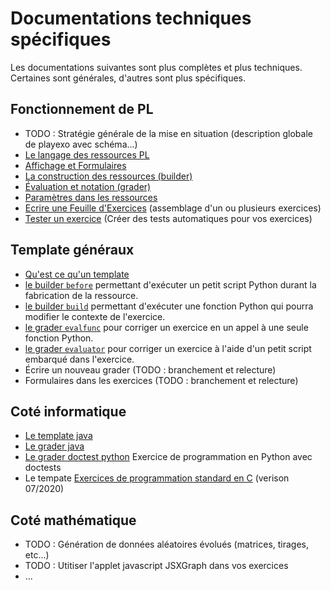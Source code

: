 # Documentations techniques spécifiques

Les documentations suivantes sont plus complètes et plus techniques. Certaines sont générales, 
d'autres sont plus spécifiques. 

## Fonctionnement de PL

* TODO : Stratégie générale de la mise en situation (description globale de playexo avec schéma...)
* [Le langage des ressources PL](langage_pl.md)
* [Affichage et Formulaires](affichage.md)
* [La construction des ressources (builder)](construction.md)
* [Évaluation et notation (grader)](evaluation.md)
* [Paramètres dans les ressources](pl_settings.md)
* [Ecrire une Feuille d'Exercices](pltp.md) (assemblage d'un ou plusieurs exercices)
* [Tester un exercice](pl_testing.md) (Créer des tests automatiques pour vos exercices)

## Template généraux

* [Qu'est ce qu'un template](template_index.md)
* [le builder `before`](before.md) permettant d'exécuter un petit script Python durant la 
  fabrication de la ressource.
* [le builder `build`](build.md) permettant d'exécuter une fonction Python qui pourra modifier
  le contexte de l'exercice.
* [le grader `evalfunc`](evalfunc.md) pour corriger un exercice en un appel à une seule 
  fonction Python.
* [le grader `evaluator`](evaluator.md) pour corriger un exercice à l'aide d'un petit
  script embarqué dans l'exercice.
* Écrire un nouveau grader (TODO : branchement et relecture)
* Formulaires dans les exercices (TODO : branchement et relecture)

## Coté informatique

* [Le template java](template_java.md)
* [Le grader java](grader_java.md)
* [Le grader doctest python](pltest.md) Exercice de programmation en Python avec doctests
* Le tempate [Exercices de programmation standard en C](std_progC.md) (verison 07/2020)

## Coté mathématique

* TODO : Génération de données aléatoires évolués (matrices, tirages, etc...)
* TODO : Utitiser l'applet javascript JSXGraph dans vos exercices
* ...
